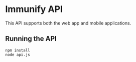 # Immunify API

This API supports both the web app and mobile applications.

## Running the API
```
npm install
node api.js
```